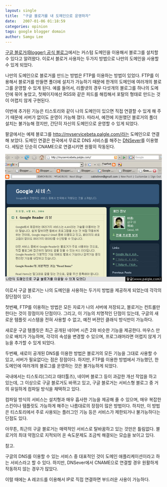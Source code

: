 ```yaml
---
layout: single
title:  "구글 블로거를 내 도메인으로 운영하자"
date:   2007-01-06 01:18:59
categories: opinion
tags: google blogger domain
author: Samgu Lee
---
```

[구글 블로거(Blogger) 공식 블로그](http://buzz.blogger.com/2007/01/blogger-custom-domains.html)에서는 커스텀 도메인을 이용해서 블로그를 설치할 수 있다고 알려왔다. 이로서 블로거 사용자는 두가지 방법으로 나만의 도메인을 사용할 수 있게 되었다.

나만의 도메인으로 블로거를 만드는 방법은 FTP를 이용하는 방법이 있었다. FTP를 이용해서 블로거를 만들면 폴더에 설치가 가능하기 때문에 한개의 도메인에 여러개의 블로그를 운영할 수 있게 된다. 예를 들어서, 리플넷의 경우 다섯개의 블로그를 하나의 도메인에 묶어 놓았고, 첫페이지에선 RSS와 같은 피드를 해킹해서 포탈의 형태로 만드는 것이 어렵지 않게 구현된다.

이번에 추가된 기능은 티스토리와 같이 나의 도메인이 있으면 직접 연결할 수 있게 해 주기 때문에 서버가 없이도 운영이 가능해 졌다. 따라서, 예전에 지원했던 블로거의 폴더 설치는 불가능해 졌지만, 간단히 자신의 도메인으로 운영할 수 있게 되었다.

팔글에서는 예제 블로그를 http://myservicebeta.palgle.com/라는 도메인으로 연결해 보았다. 도메인 연결은 한국에서 무료로 DNS 서비스를 해주는 [DNSever](https://dnsever.com)를 이용했다. 세팅은 단순히 CNAME으로 연결시키면 원활히 작동된다.

![나의 도메인으로 세팅한 구글 블로거](/assets/google-blogger-in-my-domain.jpg)

이로서 구글 블로거는 나의 도메인을 사용하는 두가지 방법을 제공하게 되었는데 각각의 장단점이 있다.

첫번째, FTP를 이용하는 방법은 모든 자료가 나의 서버에 저장되고, 블로거는 컨트롤만 한다는 것이 장점이자 단점이다. 그리고, 이 기능의 치명적인 단점이 있는데, 구글의 새로운 템플릿 시스템을 전혀 사용할 수 없고, 예전 버젼인 클래식 방식만이 가능하다.

새로운 구글 템플릿은 최근 공개된 네이버 시즌 2와 비슷한 기능을 제공한다. 마우스 만으로 배치가 가능하며, 각각의 속성을 변경할 수 있으며, 프로그래머라면 어렵지 않게 기능을 추가할 수 있게 되었다.

두번째, 새로이 공개된 DNS를 이용한 방법은 블로거의 모든 기능을 그대로 사용할 수 있고, 서버가 필요없다는 점은 장점이다. 하지만, FTP를 이용한 방법에서 가능했던, 한 도메인에 여러개의 블로그를 운영하는 것은 불가능하게 되었다.

국내에서는 티스토리(그리고 태터툴즈), 네이버 블로그 등이 과감한 개선 작업을 하고 있는데, 그 이상으로 구글 블로거도 바뀌고 있고, 구글 블로거는 서비스형 블로그 중 거의 유일하게 컴파일 방식을 채택하고 있다.

컴파일 방식의 서비스는 설치형과 매우 흡사한 기능을 제공해 줄 수 있으며, 매우 복잡한 스킨이나 템플릿도 가능하게 해주는 나름대로의 장점이 많은 방법이다. 하지만, 이 방법은 티스토리에서 주로 사용되는 플러그인 기능 등은 서비스가 제한되거나 불가능하다는 단점도 있다.

아무튼, 최근의 구글 블로거는 매력적인 서비스로 탈바꿈하고 있는 것만은 틀림없다. 블로거의 최대 약점으로 지적되어 온 속도문제도 조금씩 해결되는 모습을 보이고 있다.

참고.

구글의 DNS를 이용할 수 있는 서비스 중 대표적인 것이 도메인 애플리케이션이라고 하는 서비스라고 할 수 있다. 하지만, DNSever에서 CNAME으로 연결할 경우 원활하게 작동하지 않는 경우가 많았다.

이럴 때에는 A 레코드를 이용해서 IP로 직접 연결하면 부드러운 사용이 가능하다.
